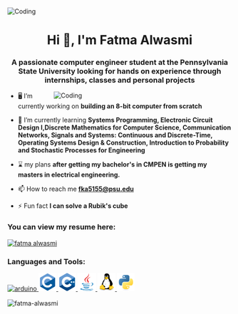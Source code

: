 <img align="center" alt="Coding" width="1100" src="https://images.fineartamerica.com/images-medium-large-5/printed-circuit-board-paul-woottonscience-photo-library.jpg">
<h1 align="center">Hi 👋, I'm Fatma Alwasmi</h1>
<h3 align="center">A passionate computer engineer student at the Pennsylvania State University looking for hands on experience through internships, classes and personal projects</h3>
<img align="right" alt="Coding" width="400" src="https://media.tenor.com/GfSX-u7VGM4AAAAC/coding.gif">

- 🖥️ I’m currently working on **building an 8-bit computer from scratch**

- 🌱 I’m currently learning **Systems Programming, Electronic Circuit Design I,Discrete Mathematics for Computer Science, Communication Networks, Signals and Systems: Continuous and Discrete-Time, Operating Systems Design & Construction, Introduction to Probability and Stochastic Processes for Engineering**

- ⌛️ my plans **after getting my bachelor's in CMPEN is getting my masters in electrical engineering.**

- 📫 How to reach me **fka5155@psu.edu**

- ⚡ Fun fact **I can solve a Rubik's cube**

<h3 align="left">You can view my resume here:</h3>
<p align="left">
<a href="https://pennstateoffice365-my.sharepoint.com/:b:/g/personal/fka5155_psu_edu/EQ2vGAaGMHtIhrn3bSzuWDYBknTdz6Ardujv1D1c-a7W9Q?e=nOlU4O" target="blank"><img align="center" src="https://t4.ftcdn.net/jpg/02/51/67/07/360_F_251670796_uldt5Z4Od04dCE4hYAsUxbbwNnl0Own9.jpg" alt="fatma alwasmi" height="100" width="100" /></a>
</p>

<h3 align="left">Languages and Tools:</h3>
<p align="left"> <a href="https://www.arduino.cc/" target="_blank" rel="noreferrer"> <img src="https://cdn.worldvectorlogo.com/logos/arduino-1.svg" alt="arduino" width="40" height="40"/> </a> <a href="https://www.cprogramming.com/" target="_blank" rel="noreferrer"> <img src="https://raw.githubusercontent.com/devicons/devicon/master/icons/c/c-original.svg" alt="c" width="40" height="40"/> </a> <a href="https://www.w3schools.com/cpp/" target="_blank" rel="noreferrer"> <img src="https://raw.githubusercontent.com/devicons/devicon/master/icons/cplusplus/cplusplus-original.svg" alt="cplusplus" width="40" height="40"/> </a> <a href="https://www.java.com" target="_blank" rel="noreferrer"> <img src="https://raw.githubusercontent.com/devicons/devicon/master/icons/java/java-original.svg" alt="java" width="40" height="40"/> </a> <a href="https://www.linux.org/" target="_blank" rel="noreferrer"> <img src="https://raw.githubusercontent.com/devicons/devicon/master/icons/linux/linux-original.svg" alt="linux" width="40" height="40"/> </a> <a href="https://www.python.org" target="_blank" rel="noreferrer"> <img src="https://raw.githubusercontent.com/devicons/devicon/master/icons/python/python-original.svg" alt="python" width="40" height="40"/> </a> </p>

<p><img align="center" src="https://github-readme-stats.vercel.app/api/top-langs?username=fatma-alwasmi&show_icons=true&locale=en&layout=compact" alt="fatma-alwasmi" /></p>
